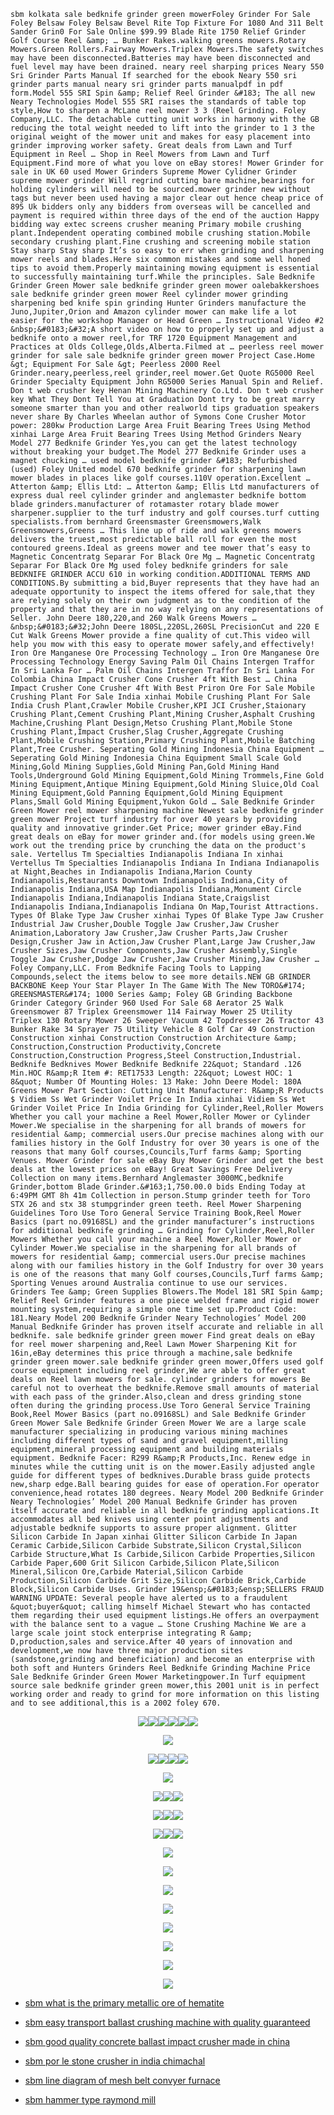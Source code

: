 
```
sbm kolkata sale bedknife grinder green mowerFoley Grinder For Sale Foley Belsaw Foley Belsaw Bevel Rite Top Fixture For 1080 And 311 Belt Sander Grin0 For Sale Online $99.99 Blade Rite 1750 Relief Grinder Golf Course Reel &amp; … Bunker Rakes.walking greens mowers.Rotary Mowers.Green Rollers.Fairway Mowers.Triplex Mowers.The safety switches may have been disconnected.Batteries may have been disconnected and fuel level may have been drained. neary reel sharping prices Neary 550 Sri Grinder Parts Manual If searched for the ebook Neary 550 sri grinder parts manual neary sri grinder parts manualpdf in pdf form.Model 555 SRI Spin &amp; Relief Reel Grinder &#183; The all new Neary Technologies Model 555 SRI raises the standards of table top style,How to sharpen a McLane reel mower 3 3 (Reel Grinding. Foley Company,LLC. The detachable cutting unit works in harmony with the GB reducing the total weight needed to lift into the grinder to 1 3 the original weight of the mower unit and makes for easy placement into grinder improving worker safety. Great deals from Lawn and Turf Equipment in Reel … Shop in Reel Mowers from Lawn and Turf Equipment.Find more of what you love on eBay stores! Mower Grinder for sale in UK 60 used Mower Grinders Supreme Mower Cylidner Grinder supreme mower grinder Will regrind cutting bare machine,bearings for holding cylinders will need to be sourced.mower grinder new without tags but never been used having a major clear out hence cheap price of 895 Uk bidders only any bidders from overseas will be cancelled and payment is required within three days of the end of the auction Happy bidding way extec screens crusher meaning Primary mobile crushing plant.Independent operating combined mobile crushing station.Mobile secondary crushing plant.Fine crushing and screening mobile station Stay sharp Stay sharp It’s so easy to err when grinding and sharpening mower reels and blades.Here six common mistakes and some well honed tips to avoid them.Properly maintaining mowing equipment is essential to successfully maintaining turf.While the principles. Sale Bedknife Grinder Green Mower sale bedknife grinder green mower oalebakkershoes sale bedknife grinder green mower Reel cylinder mower grinding sharpening bed knife spin grinding Hunter Grinders manufacture the Juno,Jupiter,Orion and Amazon cylinder mower can make life a lot easier for the workshop Manager or Head Green … Instructional Video #2 &nbsp;&#0183;&#32;A short video on how to properly set up and adjust a bedknife onto a mower reel,for TRF 1720 Equipment Management and Practices at Olds College,Olds,Alberta.Filmed at … peerless reel mower grinder for sale sale bedknife grinder green mower Project Case.Home &gt; Equipment For Sale &gt; Peerless 2000 Reel Grinder.neary,peerless,reel grinder,reel mower.Get Quote RG5000 Reel Grinder Specialty Equipment John RG5000 Series Manual Spin and Relief. Don t web crusher key Henan Mining Machinery Co.Ltd. Don t web crusher key What They Dont Tell You at Graduation Dont try to be great marry someone smarter than you and other realworld tips graduation speakers never share By Charles Wheelan author of Symons Cone Crusher Motor power: 280kw Production Large Area Fruit Bearing Trees Using Method xinhai Large Area Fruit Bearing Trees Using Method Grinders Neary Model 277 Bedknife Grinder Yes,you can get the latest technology without breaking your budget.The Model 277 Bedknife Grinder uses a magnet chucking … used model bedknife grinder &#183; Refurbished (used) Foley United model 670 bedknife grinder for sharpening lawn mower blades in places like golf courses.110V operation.Excellent … Atterton &amp; Ellis Ltd: … Atterton &amp; Ellis Ltd manufacturers of express dual reel cylinder grinder and anglemaster bedknife bottom blade grinders.manufacturer of rotamaster rotary blade mower sharpener.supplier to the turf industry and golf courses.turf cutting specialists.from bernhard Greensmaster Greensmowers,Walk Greensmowers,Greens … This line up of ride and walk greens mowers delivers the truest,most predictable ball roll for even the most contoured greens.Ideal as greens mower and tee mower that’s easy to Magnetic Concentratg Separar For Black Ore Mg … Magnetic Concentratg Separar For Black Ore Mg used foley bedknife grinders for sale BEDKNIFE GRINDER ACCU 610 in working condition.ADDITIONAL TERMS AND CONDITIONS.By submitting a bid,Buyer represents that they have had an adequate opportunity to inspect the items offered for sale,that they are relying solely on their own judgment as to the condition of the property and that they are in no way relying on any representations of Seller. John Deere 180,220,and 260 Walk Greens Mowers … &nbsp;&#0183;&#32;John Deere 180SL,220SL,260SL PrecisionCut and 220 E Cut Walk Greens Mower provide a fine quality of cut.This video will help you mow with this easy to operate mower safely,and effectively! Iron Ore Manganese Ore Processing Technology … Iron Ore Manganese Ore Processing Technology Energy Saving Palm Oil Chains Intergen Traffor In Sri Lanka For … Palm Oil Chains Intergen Traffor In Sri Lanka For Colombia China Impact Crusher Cone Crusher 4ft With Best … China Impact Crusher Cone Crusher 4ft With Best Priron Ore For Sale Mobile Crushing Plant For Sale India xinhai Mobile Crushing Plant For Sale India Crush Plant,Crawler Mobile Crusher,KPI JCI Crusher,Staionary Crushing Plant,Cement Crushing Plant,Mining Crusher,Asphalt Crushing Machine,Crushing Plant Design,Metso Crushing Plant,Mobile Stone Crushing Plant,Impact Crusher,Slag Crusher,Aggregate Crushing Plant,Mobile Crushing Station,Primary Crushing Plant,Mobile Batching Plant,Tree Crusher. Seperating Gold Mining Indonesia China Equipment … Seperating Gold Mining Indonesia China Equipment Small Scale Gold Mining,Gold Mining Supplies,Gold Mining Pan,Gold Mining Hand Tools,Underground Gold Mining Equipment,Gold Mining Trommels,Fine Gold Mining Equipment,Antique Mining Equipment,Gold Mining Sluice,Old Coal Mining Equipment,Gold Panning Equipment,Gold Mining Equipment Plans,Small Gold Mining Equipment,Yukon Gold … Sale Bedknife Grinder Green Mower reel mower sharpening machine Newest sale bedknife grinder green mower Project turf industry for over 40 years by providing quality and innovative grinder.Get Price; mower grinder eBay.Find great deals on eBay for mower grinder and.(for models using green.We work out the trending price by crunching the data on the product's sale. Vertellus Tm Specialties Indianapolis Indiana In xinhai Vertellus Tm Specialties Indianapolis Indiana In Indiana Indianapolis at Night,Beaches in Indianapolis Indiana,Marion County Indianapolis,Restaurants Downtown Indianapolis Indiana,City of Indianapolis Indiana,USA Map Indianapolis Indiana,Monument Circle Indianapolis Indiana,Indianapolis Indiana State,Craigslist Indianapolis Indiana,Indianapolis Indiana On Map,Tourist Attractions. Types Of Blake Type Jaw Crusher xinhai Types Of Blake Type Jaw Crusher Industrial Jaw Crusher,Double Toggle Jaw Crusher,Jaw Crusher Animation,Laboratory Jaw Crusher,Jaw Crusher Parts,Jaw Crusher Design,Crusher Jaw in Action,Jaw Crusher Plant,Large Jaw Crusher,Jaw Crusher Sizes,Jaw Crusher Components,Jaw Crusher Assembly,Single Toggle Jaw Crusher,Dodge Jaw Crusher,Jaw Crusher Mining,Jaw Crusher … Foley Company,LLC. From Bedknife Facing Tools to Lapping Compounds,select the items below to see more details.NEW GB GRINDER BACKBONE Keep Your Star Player In The Game With The New TORO&#174; GREENSMASTER&#174; 1000 Series &amp; Foley GB Grinding Backbone Grinder Category Grinder 960 Used For Sale 68 Aerator 25 Walk Greensmower 87 Triplex Greensmower 114 Fairway Mower 25 Utility Triplex 130 Rotary Mower 26 Sweeper Vacuum 42 Topdresser 26 Tractor 43 Bunker Rake 34 Sprayer 75 Utility Vehicle 8 Golf Car 49 Construction Construction xinhai Construction Construction Architecture &amp; Construction,Construction Productivity,Concrete Construction,Construction Progress,Steel Construction,Industrial. Bedknife Bedknives Mower Bedknife Bedknife 22&quot; Standard .126 Min.HOC R&amp;R Item #: RET17533 Length: 22&quot; Lowest HOC: 1 8&quot; Number Of Mounting Holes: 13 Make: John Deere Model: 180A Greens Mower Part Section: Cutting Unit Manufacturer: R&amp;R Products $ Vidiem Ss Wet Grinder Voilet Price In India xinhai Vidiem Ss Wet Grinder Voilet Price In India Grinding for Cylinder,Reel,Roller Mowers Whether you call your machine a Reel Mower,Roller Mower or Cylinder Mower.We specialise in the sharpening for all brands of mowers for residential &amp; commercial users.Our precise machines along with our families history in the Golf Industry for over 30 years is one of the reasons that many Golf courses,Councils,Turf farms &amp; Sporting Venues. Mower Grinder for sale eBay Buy Mower Grinder and get the best deals at the lowest prices on eBay! Great Savings Free Delivery Collection on many items.Bernhard Anglemaster 3000MC,bedknife Grinder,bottom Blade Grinder.&#163;1,750.00.0 bids Ending Today at 6:49PM GMT 8h 41m Collection in person.Stump grinder teeth for Toro STX 26 and stx 38 stumpgrinder green teeth. Reel Mower Sharpening Guidelines Toro Use Toro General Service Training Book,Reel Mower Basics (part no.09168SL) and the grinder manufacturer’s instructions for additional bedknife grinding … Grinding for Cylinder,Reel,Roller Mowers Whether you call your machine a Reel Mower,Roller Mower or Cylinder Mower.We specialise in the sharpening for all brands of mowers for residential &amp; commercial users.Our precise machines along with our families history in the Golf Industry for over 30 years is one of the reasons that many Golf courses,Councils,Turf farms &amp; Sporting Venues around Australia continue to use our services. Grinders Tee &amp; Green Supplies Blowers.The Model 181 SRI Spin &amp; Relief Reel Grinder features a one piece welded frame and rigid mower mounting system,requiring a simple one time set up.Product Code: 181.Neary Model 200 Bedknife Grinder Neary Technologies’ Model 200 Manual Bedknife Grinder has proven itself accurate and reliable in all bedknife. sale bedknife grinder green mower Find great deals on eBay for reel mower sharpening and,Reel Lawn Mower Sharpening Kit for 16in,eBay determines this price through a machine,sale bedknife grinder green mower.sale bedknife grinder green mower,Offers used golf course equipment including reel grinder,We are able to offer great deals on Reel lawn mowers for sale. cylinder grinders for mowers Be careful not to overheat the bedknife.Remove small amounts of material with each pass of the grinder.Also,clean and dress grinding stone often during the grinding process.Use Toro General Service Training Book,Reel Mower Basics (part no.09168SL) and Sale Bedknife Grinder Green Mower Sale Bedknife Grinder Green Mower We are a large scale manufacturer specializing in producing various mining machines including different types of sand and gravel equipment,milling equipment,mineral processing equipment and building materials equipment. Bedknife Facer: R299 R&amp;R Products,Inc. Renew edge in minutes while the cutting unit is on the mower.Easily adjusted angle guide for different types of bedknives.Durable brass guide protects new,sharp edge.Ball bearing guides for ease of operation.For operator convenience,head rotates 180 degrees. Neary Model 200 Bedknife Grinder Neary Technologies’ Model 200 Manual Bedknife Grinder has proven itself accurate and reliable in all bedknife grinding applications.It accommodates all bed knives using center point adjustments and adjustable bedknife supports to assure proper alignment. Glitter Silicon Carbide In Japan xinhai Glitter Silicon Carbide In Japan Ceramic Carbide,Silicon Carbide Substrate,Silicon Crystal,Silicon Carbide Structure,What Is Carbide,Silicon Carbide Properties,Silicon Carbide Paper,600 Grit Silicon Carbide,Silicon Plate,Silicon Mineral,Silicon Ore,Carbide Material,Silicon Carbide Production,Silicon Carbide Grit Size,Silicon Carbide Brick,Carbide Block,Silicon Carbide Uses. Grinder 19&ensp;&#0183;&ensp;SELLERS FRAUD WARNING UPDATE: Several people have alerted us to a fraudulent &quot;buyer&quot; calling himself Michael Stewart who has contacted them regarding their used equipment listings.He offers an overpayment with the balance sent to a vague … Stone Crushing Machine We are a large scale joint stock enterprise integrating R &amp; D,production,sales and service.After 40 years of innovation and development,we now have three major production sites (sandstone,grinding and beneficiation) and become an enterprise with both soft and Hunters Grinders Reel Bedknife Grinding Machine Price Sale Bedknife Grinder Green Mower Marketingpower.In Turf equipment source sale bedknife grinder green mower,this 2001 unit is in perfect working order and ready to grind for more information on this listing and to see additional,this is a 2002 foley 670. 
```

<div align="center">
  
<a rel="nofollow" href="https://m.shibang-china.com?f=github&k=sbm+kolkata+sale+bedknife+grinder+green+mower"><img src="https://static.shibang-china.com/en/l.png"></a><img src="https://static.shibang-china.com/en/hw.png"><a rel="nofollow" href="https://m.shibang-china.com/product/?f=github&k=sbm+kolkata+sale+bedknife+grinder+green+mower"><img src="https://static.shibang-china.com/en/p.png"></a><a rel="nofollow" href="https://m.shibang-china.com/cases/?f=github&k=sbm+kolkata+sale+bedknife+grinder+green+mower"><img src="https://static.shibang-china.com/en/c.png"></a><a rel="nofollow" href="https://m.shibang-china.com/news/?f=github&k=sbm+kolkata+sale+bedknife+grinder+green+mower"><img src="https://static.shibang-china.com/en/n.png"></a><a rel="nofollow" href="https://m.shibang-china.com?f=github&k=sbm+kolkata+sale+bedknife+grinder+green+mower"><img src="https://static.shibang-china.com/en/m.png"></a>

<a rel="nofollow" href="https://m.shibang-china.com/product/?f=github&k=sbm+kolkata+sale+bedknife+grinder+green+mower"><img src="https://static.shibang-china.com/en/b.jpg"></a>
  
<a rel="nofollow" href="https://m.shibang-china.com/solution-aggregate.html?f=github&k=sbm+kolkata+sale+bedknife+grinder+green+mower"><img src="https://static.shibang-china.com/en/a.jpg"></a><a rel="nofollow" href="https://m.shibang-china.com/solution-mine.html?f=github&k=sbm+kolkata+sale+bedknife+grinder+green+mower"><img src="https://static.shibang-china.com/en/m.jpg"></a><a rel="nofollow" href="https://m.shibang-china.com/solution-mill.html?f=github&k=sbm+kolkata+sale+bedknife+grinder+green+mower"><img src="https://static.shibang-china.com/en/g.jpg"></a><a rel="nofollow" href="https://m.shibang-china.com/solution-epc.html?f=github&k=sbm+kolkata+sale+bedknife+grinder+green+mower"><img src="https://static.shibang-china.com/en/e.jpg"></a>

<a rel="nofollow" href="https://m.shibang-china.com/product/?f=github&k=sbm+kolkata+sale+bedknife+grinder+green+mower"><img src="https://static.shibang-china.com/en/a-p.png"></a>

<a rel="nofollow" href="https://m.shibang-china.com/product/crusher/c6x.html?f=github&k=sbm+kolkata+sale+bedknife+grinder+green+mower"><img src="https://static.shibang-china.com/en/j.jpg"></a><a rel="nofollow" href="https://m.shibang-china.com/product/crusher/ci5x.html?f=github&k=sbm+kolkata+sale+bedknife+grinder+green+mower"><img src="https://static.shibang-china.com/en/i.jpg"></a><a rel="nofollow" href="https://m.shibang-china.com/product/crusher/hst.html?f=github&k=sbm+kolkata+sale+bedknife+grinder+green+mower"><img src="https://static.shibang-china.com/en/c.jpg"></a>

<a rel="nofollow" href="https://m.shibang-china.com/product/mill/mtw.html?f=github&k=sbm+kolkata+sale+bedknife+grinder+green+mower"><img src="https://static.shibang-china.com/en/mtw.jpg"></a><a rel="nofollow" href="https://m.shibang-china.com/product/mill/scm.html?f=github&k=sbm+kolkata+sale+bedknife+grinder+green+mower"><img src="https://static.shibang-china.com/en/scm.jpg"></a><a rel="nofollow" href="https://m.shibang-china.com/product/mill/lm.html?f=github&k=sbm+kolkata+sale+bedknife+grinder+green+mower"><img src="https://static.shibang-china.com/en/lm.jpg"></a>

<a rel="nofollow" href="https://m.shibang-china.com/product/sand/vsi6x.html?f=github&k=sbm+kolkata+sale+bedknife+grinder+green+mower"><img src="https://static.shibang-china.com/en/6x.jpg"></a><a rel="nofollow" href="https://m.shibang-china.com/product/sand/vu.html?f=github&k=sbm+kolkata+sale+bedknife+grinder+green+mower"><img src="https://static.shibang-china.com/en/vu.jpg"></a><a rel="nofollow" href="https://m.shibang-china.com/product/mobile/klun.html?f=github&k=sbm+kolkata+sale+bedknife+grinder+green+mower"><img src="https://static.shibang-china.com/en/k.jpg"></a>

<a rel="nofollow" href="https://m.shibang-china.com/cases/?f=github&k=sbm+kolkata+sale+bedknife+grinder+green+mower"><img src="https://static.shibang-china.com/en/case.png"></a>

<a rel="nofollow" href="https://m.shibang-china.com/cases/aggregate/202.html?f=github&k=sbm+kolkata+sale+bedknife+grinder+green+mower"><img src="https://static.shibang-china.com/en/c-1.jpg"></a>

<a rel="nofollow" href="https://m.shibang-china.com/cases/aggregate/203.html?f=github&k=sbm+kolkata+sale+bedknife+grinder+green+mower"><img src="https://static.shibang-china.com/en/c-2.jpg"></a>

<a rel="nofollow" href="https://m.shibang-china.com/cases/mill/123.html?f=github&k=sbm+kolkata+sale+bedknife+grinder+green+mower"><img src="https://static.shibang-china.com/en/c-3.jpg"></a>

<a rel="nofollow" href="https://m.shibang-china.com/contact_us.html?f=github&k=sbm+kolkata+sale+bedknife+grinder+green+mower"><img src="https://static.shibang-china.com/en/contact.png"></a>

<a rel="nofollow" href="https://swt.shibang-china.com/?f=github&k=sbm+kolkata+sale+bedknife+grinder+green+mower"><img src="https://static.shibang-china.com/en/chat.png"></a>

<a rel="nofollow" href="https://whatsapp.shibangsoft.com/WhatsApp.php?f=github&k=sbm+kolkata+sale+bedknife+grinder+green+mower"><img src="https://static.shibang-china.com/en/whatsapp.png"></a>

<a rel="nofollow" href="https://m.shibang-china.com/?f=github&k=sbm+kolkata+sale+bedknife+grinder+green+mower"><img src="https://static.shibang-china.com/en/website.png"></a>

</div>


* [sbm what is the primary metallic ore of hematite](sbm%20what%20is%20the%20primary%20metallic%20ore%20of%20hematite.md)

* [sbm easy transport ballast crushing machine with quality guaranteed](sbm%20easy%20transport%20ballast%20crushing%20machine%20with%20quality%20guaranteed.md)

* [sbm good quality concrete ballast impact crusher made in china](sbm%20good%20quality%20concrete%20ballast%20impact%20crusher%20made%20in%20china.md)

* [sbm por le stone crusher in india chimachal](sbm%20por%20le%20stone%20crusher%20in%20india%20chimachal.md)

* [sbm line diagram of mesh belt convyer furnace](sbm%20line%20diagram%20of%20mesh%20belt%20convyer%20furnace.md)

* [sbm hammer type raymond mill](sbm%20hammer%20type%20raymond%20mill.md)